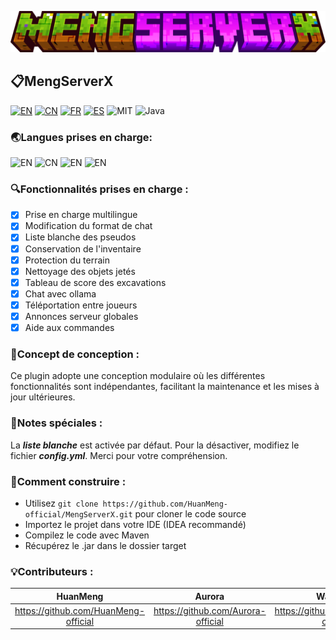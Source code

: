 ![MSX](./icon/msx.png)
## 📋MengServerX

[![EN](https://img.shields.io/badge/English-Click-blue)](../README.md)
[![CN](https://img.shields.io/badge/简体中文-Click-red)](./README_zh.md)
[![FR](https://img.shields.io/badge/Français-Click-yellow)](./README_fr.md)
[![ES](https://img.shields.io/badge/Español-Click-brown)](./README_es.md)
![MIT](https://img.shields.io/badge/License-MIT-green)
![Java](https://img.shields.io/badge/Language-Java-orange)

### 🌏Langues prises en charge:
![EN](https://img.shields.io/badge/English-100%25-blue)
![CN](https://img.shields.io/badge/简体中文-100%25-blue)
![EN](https://img.shields.io/badge/Français-100%25-blue)
![EN](https://img.shields.io/badge/Español-100%25-blue)

### 🔍Fonctionnalités prises en charge :
- [x] Prise en charge multilingue
- [x] Modification du format de chat
- [x] Liste blanche des pseudos
- [x] Conservation de l'inventaire
- [x] Protection du terrain
- [x] Nettoyage des objets jetés
- [x] Tableau de score des excavations
- [x] Chat avec ollama
- [x] Téléportation entre joueurs
- [x] Annonces serveur globales
- [x] Aide aux commandes

### 🧩Concept de conception :
Ce plugin adopte une conception modulaire où les différentes fonctionnalités sont indépendantes, facilitant la maintenance et les mises à jour ultérieures.

### 📌Notes spéciales :
La ***liste blanche*** est activée par défaut. Pour la désactiver, modifiez le fichier ***config.yml***. Merci pour votre compréhension.

### 🔨Comment construire :
- Utilisez `git clone https://github.com/HuanMeng-official/MengServerX.git` pour cloner le code source
- Importez le projet dans votre IDE (IDEA recommandé)
- Compilez le code avec Maven
- Récupérez le .jar dans le dossier target

### 💡Contributeurs :
|HuanMeng|Aurora|WanNing|
|:------:|:----:|:-----:|
|https://github.com/HuanMeng-official|https://github.com/Aurora-official|https://github.com/WanNing-official|